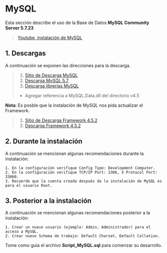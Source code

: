 # MySQL

Esta sección describe el uso de la Base de Datos **MySQL Community Server 5.7.23**

> [Youtube, instalación de MySQL](https://www.youtube.com/watch?v=ub4SFBoW2cE)

## 1. Descargas

A continuación se exponen las direcciones para la descarga.

> 1. [Sitio de Descarga MySQL](https://dev.mysql.com/downloads/windows/installer/5.7.html)
> 2. [Descarga MySQL 5.7](https://dev.mysql.com/get/Downloads/MySQLInstaller/mysql-installer-community-5.7.23.0.msi)
> 3. [Descarga librerías MySQL](https://downloads.mysql.com/archives/get/file/mysql-connector-net-6.9.5-noinstall.zip)
> 	* Agregar referencia a MySQL.Data.dll del directorio v4.5

**Nota**: Es posble que la instalación de MySQL nos pida actualizar el Framework.
> 1. [Sitio de Descarga Framework 4.5.2](https://www.microsoft.com/es-mx/download/details.aspx?id=42642)
> 2. [Descarga Framework 4.5.2](https://download.microsoft.com/download/E/2/1/E21644B5-2DF2-47C2-91BD-63C560427900/NDP452-KB2901907-x86-x64-AllOS-ENU.exe)


## 2. Durante la instalación

A continuación se mencionan algunas recomendaciones durante la instalación:

```
1. En la configuración verifique Config Type: Development Computer.
2. En la configuración verifique TCP/IP Port: 3306, X Protocol Port: 33060.
3. Recuerde que la cuenta creada después de la instalación de MySQL es para el usuario Root.
```

## 3. Posterior a la instalación

A continuación se mencionan algunas recomendaciones posterior a la instalación:

```
1. Crear un nuevo usuario (ejemplo: Admin, Administrador) para el acceso a MySQL.
2. Crear nuevo Schema de trabajo: Default Charset, Default Collation.
```

Tome como guía el archivo **Script_MySQL.sql** para comenzar su desarrollo.
